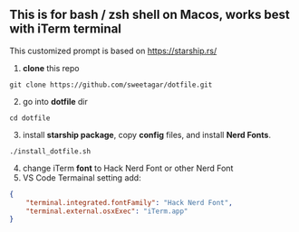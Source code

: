 ## This is for bash / zsh shell on Macos, works best with iTerm terminal ##
This customized prompt is based on https://starship.rs/
1. **clone** this repo
```shell script
git clone https://github.com/sweetagar/dotfile.git
```
2. go into **dotfile** dir
```shell script
cd dotfile
```
3. install **starship package**, copy **config** files, and install **Nerd Fonts**.
```shell script
./install_dotfile.sh
```
4. change iTerm **font** to Hack Nerd Font or other Nerd Font
5. VS Code Termainal setting add:
```json
{
    "terminal.integrated.fontFamily": "Hack Nerd Font",
    "terminal.external.osxExec": "iTerm.app" 
}
```
